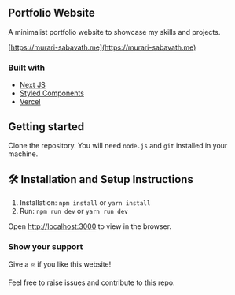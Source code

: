 ## Portfolio Website

A minimalist portfolio website to showcase my skills and projects.

[https://murari-sabavath.me](https://murari-sabavath.me)

### Built with

- [Next JS](https://nextjs.org/)
- [Styled Components](https://styled-components.com/)
- [Vercel](https://vercel.com/)

## Getting started

Clone the repository. You will need `node.js` and `git` installed in your machine.

## 🛠 Installation and Setup Instructions

1. Installation: `npm install` or `yarn install`
2. Run: `npm run dev` or `yarn run dev`

Open [http://localhost:3000](http://localhost:3000) to view in the browser.

### Show your support

Give a ⭐ if you like this website!

Feel free to raise issues and contribute to this repo.
